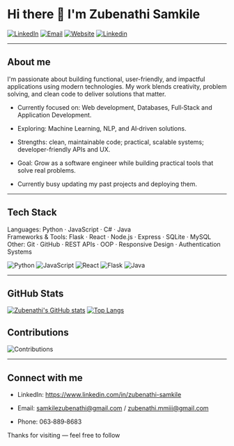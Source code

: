 # Hi there 👋 I'm Zubenathi Samkile

[![LinkedIn](https://img.shields.io/badge/-LinkedIn-0A66C2?style=flat&logo=linkedin&logoColor=white)](https://www.linkedin.com/in/zubenathi-samkile)
[![Email](https://img.shields.io/badge/-Email-D14836?style=flat&logo=gmail&logoColor=white)](mailto:samkilezubenathi@gmail.com)
[![Website](https://img.shields.io/badge/website-portfolio-ff69b4)](https://your-portfolio.example)
[![Linkedin](https://img.shields.io/badge/-LinkedIn-0A66C2?style=flat&logo=linkedin&logoColor=white)](https://www.linkedin.com/in/zubenathi-samkile    ) 

---

## About me
I'm passionate about building functional, user-friendly, and impactful applications using modern technologies. My work blends creativity, problem solving, and clean code to deliver solutions that matter.

-  Currently focused on: Web development, Databases, Full‑Stack and Application Development.  
-  Exploring: Machine Learning, NLP, and AI‑driven solutions.  
-  Strengths: clean, maintainable code; practical, scalable systems; developer-friendly APIs and UX.  
-  Goal: Grow as a software engineer while building practical tools that solve real problems.

- Currently busy updating my past projects and deploying them.

---

## Tech Stack
Languages: Python · JavaScript · C# · Java   
Frameworks & Tools: Flask · React · Node.js · Express · SQLite · MySQL  
Other: Git · GitHub · REST APIs · OOP · Responsive Design · Authentication Systems

![Python](https://img.shields.io/badge/-Python-3776AB?style=flat&logo=python&logoColor=white)
![JavaScript](https://img.shields.io/badge/-JavaScript-F7DF1E?style=flat&logo=javascript&logoColor=black)
![React](https://img.shields.io/badge/-React-61DAFB?style=flat&logo=react&logoColor=black)
![Flask](https://img.shields.io/badge/-Flask-000000?style=flat&logo=flask&logoColor=white)
![Java](https://img.shields.io/badge/-Java-007396?style=flat&logo=java&logoColor=white) 

---

## GitHub Stats
[![Zubenathi's GitHub stats](https://github-readme-stats.vercel.app/api?username=ZUBENATHI-SAMKILE&show_icons=true&theme=radical)](https://github.com/ZUBENATHI-SAMKILE)
[![Top Langs](https://github-readme-stats.vercel.app/api/top-langs/?username=ZUBENATHI-SAMKILE&layout=compact&theme=radical)](https://github.com/ZUBENATHI-SAMKILE)

## Contributions
![Contributions](https://github.com/users/ZUBENATHI-SAMKILE/contributions)

---

## Connect with me
- LinkedIn: https://www.linkedin.com/in/zubenathi-samkile  
- Email: samkilezubenathi@gmail.com / zubenathi.mmiii@gmail.com

- Phone: 063‑889‑8683 

Thanks for visiting — feel free to follow 
